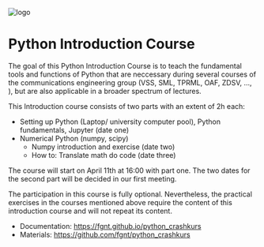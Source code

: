 ![logo](static/python_logo.svg)

# Python Introduction Course

The goal of this Python Introduction Course is to teach the fundamental tools and functions of Python that are neccessary during several courses of the communications engineering group <!-- or the measurement engineering group --> (VSS, SML, TPRML, OAF, ZDSV, <!--KSS, -->..., ), but are also applicable in a broader spectrum of lectures.

This Introduction course consists of two parts with an extent of 2h each:

 - Setting up Python (Laptop/ university computer pool), Python fundamentals, Jupyter (date one)
 - Numerical Python (numpy, scipy)
   - Numpy introduction and exercise (date two)
   - How to: Translate math do code (date three)
<!--  - Evaluation and visualization (pandas, matplotlib, ...) -->

<!-- While the course was originally designed for multiple presence sessions, this time the course is intended as an online tutorial. 
However, there will be a question round at April 15st 09:00 to solve eventual problems with the setup of the Python environment. -->
<!-- The course will take place on October 21th, 2022 and the following Friday from 14:00 to 16:00 in the pool room P7.2.02.1. -->
The course will start on April 11th at 16:00 with part one. The two dates for the second part will be decided in our first meeting.
<!-- This year, we will skip the third part (pandas, ...). -->
The participation in this course is fully optional.
Nevertheless, the practical exercises in the courses mentioned above require the content of this introduction course and will not repeat its content.

 - Documentation: https://fgnt.github.io/python_crashkurs
 - Materials: https://github.com/fgnt/python_crashkurs
